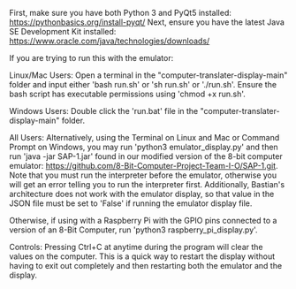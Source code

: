 First, make sure you have both Python 3 and PyQt5 installed: https://pythonbasics.org/install-pyqt/
Next, ensure you have the latest Java SE Development Kit installed: https://www.oracle.com/java/technologies/downloads/



If you are trying to run this with the emulator:

Linux/Mac Users: Open a terminal in the "computer-translater-display-main" folder and input either 'bash run.sh' or 'sh run.sh' or './run.sh'. Ensure the bash script has executable permissions using 'chmod +x run.sh'.

Windows Users: Double click the 'run.bat' file in the "computer-translater-display-main" folder.

All Users: Alternatively, using the Terminal on Linux and Mac or Command Prompt on Windows, you may run 'python3 emulator_display.py' and then run 'java -jar SAP-1.jar' found in our modified version of the 8-bit computer emulator: https://github.com/8-Bit-Computer-Project-Team-I-O/SAP-1.git. Note that you must run the interpreter before the emulator, otherwise you will get an error telling you to run the interpreter first. Additionally, Bastian's architecture does not work with the emulator display, so that value in the JSON file must be set to 'False' if running the emulator display file.

Otherwise, if using with a Raspberry Pi with the GPIO pins connected to a version of an 8-Bit Computer, run 'python3 raspberry_pi_display.py'.



Controls:
Pressing Ctrl+C at anytime during the program will clear the values on the computer. This is a quick way to restart the display without having to exit out completely and then restarting both the emulator and the display.
